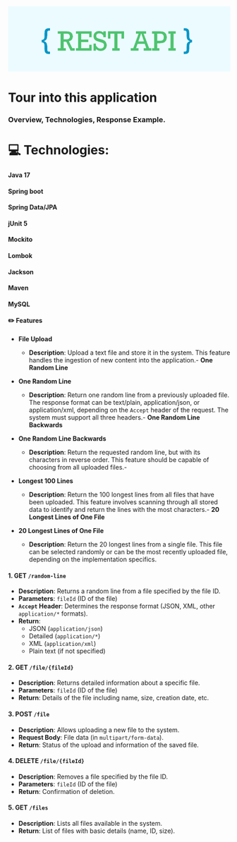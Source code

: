 ![Welcome](https://raw.githubusercontent.com/ryxandy/RestConsuming/master/rest.png)
#                                                                        Tour into this application 
###                                                             Overview, Technologies, Response Example.


#     💻 Technologies:

#### Java 17
#### Spring boot
#### Spring Data/JPA
#### jUnit 5
#### Mockito
#### Lombok
#### Jackson
#### Maven
#### MySQL

#### ✏️ Features

-   **File Upload**
    -   **Description**: Upload a text file and store it in the system. This feature handles the ingestion of new content into the application.-   **One Random Line**

-   **One Random Line**
    -   **Description**: Return one random line from a previously uploaded file. The response format can be text/plain, application/json, or application/xml, depending on the `Accept` header of the request. The system must support all three headers.-   **One Random Line Backwards**
  
-  **One Random Line Backwards**
    -   **Description**: Return the requested random line, but with its characters in reverse order. This feature should be capable of choosing from all uploaded files.-  

- **Longest 100 Lines**
    -   **Description**: Return the 100 longest lines from all files that have been uploaded. This feature involves scanning through all stored data to identify and return the lines with the most characters.-   **20 Longest Lines of One File**

- **20 Longest Lines of One File**
    -   **Description**: Return the 20 longest lines from a single file. This file can be selected randomly or can be the most recently uploaded file, depending on the implementation specifics.



#### 1\. GET `/random-line`

-   **Description**: Returns a random line from a file specified by the file ID.
-   **Parameters**: `fileId` (ID of the file)
-   **`Accept` Header**: Determines the response format (JSON, XML, other `application/*` formats).
-   **Return**:
    -   JSON (`application/json`)
    -   Detailed (`application/*`)
    -   XML (`application/xml`)
    -   Plain text (if not specified)

#### 2\. GET `/file/{fileId}`

-   **Description**: Returns detailed information about a specific file.
-   **Parameters**: `fileId` (ID of the file)
-   **Return**: Details of the file including name, size, creation date, etc.

#### 3\. POST `/file`

-   **Description**: Allows uploading a new file to the system.
-   **Request Body**: File data (in `multipart/form-data`).
-   **Return**: Status of the upload and information of the saved file.

#### 4\. DELETE `/file/{fileId}`

-   **Description**: Removes a file specified by the file ID.
-   **Parameters**: `fileId` (ID of the file)
-   **Return**: Confirmation of deletion.

#### 5\. GET `/files`

-   **Description**: Lists all files available in the system.
-   **Return**: List of files with basic details (name, ID, size).

